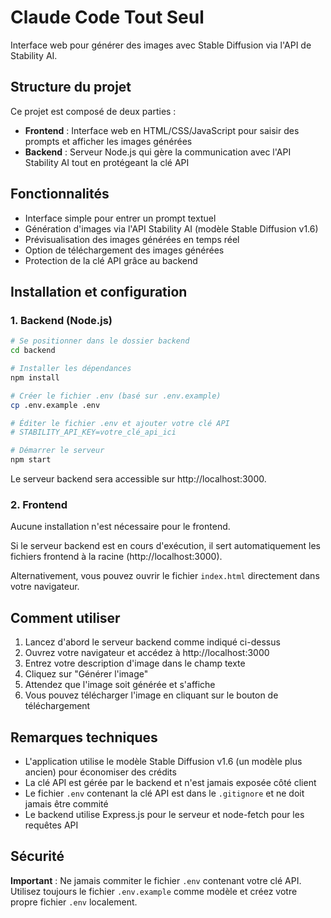 # Claude Code Tout Seul

Interface web pour générer des images avec Stable Diffusion via l'API de Stability AI.

## Structure du projet

Ce projet est composé de deux parties :
- **Frontend** : Interface web en HTML/CSS/JavaScript pour saisir des prompts et afficher les images générées
- **Backend** : Serveur Node.js qui gère la communication avec l'API Stability AI tout en protégeant la clé API

## Fonctionnalités

- Interface simple pour entrer un prompt textuel
- Génération d'images via l'API Stability AI (modèle Stable Diffusion v1.6)
- Prévisualisation des images générées en temps réel
- Option de téléchargement des images générées
- Protection de la clé API grâce au backend

## Installation et configuration

### 1. Backend (Node.js)

```bash
# Se positionner dans le dossier backend
cd backend

# Installer les dépendances
npm install

# Créer le fichier .env (basé sur .env.example)
cp .env.example .env

# Éditer le fichier .env et ajouter votre clé API
# STABILITY_API_KEY=votre_clé_api_ici

# Démarrer le serveur
npm start
```

Le serveur backend sera accessible sur http://localhost:3000.

### 2. Frontend

Aucune installation n'est nécessaire pour le frontend.

Si le serveur backend est en cours d'exécution, il sert automatiquement les fichiers frontend à la racine (http://localhost:3000).

Alternativement, vous pouvez ouvrir le fichier `index.html` directement dans votre navigateur.

## Comment utiliser

1. Lancez d'abord le serveur backend comme indiqué ci-dessus
2. Ouvrez votre navigateur et accédez à http://localhost:3000
3. Entrez votre description d'image dans le champ texte
4. Cliquez sur "Générer l'image"
5. Attendez que l'image soit générée et s'affiche
6. Vous pouvez télécharger l'image en cliquant sur le bouton de téléchargement

## Remarques techniques

- L'application utilise le modèle Stable Diffusion v1.6 (un modèle plus ancien) pour économiser des crédits
- La clé API est gérée par le backend et n'est jamais exposée côté client
- Le fichier `.env` contenant la clé API est dans le `.gitignore` et ne doit jamais être commité
- Le backend utilise Express.js pour le serveur et node-fetch pour les requêtes API

## Sécurité

**Important** : Ne jamais commiter le fichier `.env` contenant votre clé API. Utilisez toujours le fichier `.env.example` comme modèle et créez votre propre fichier `.env` localement.